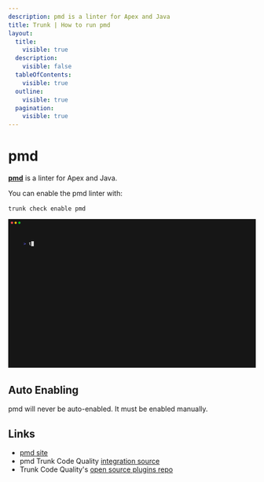 ```yaml
---
description: pmd is a linter for Apex and Java
title: Trunk | How to run pmd
layout:
  title:
    visible: true
  description:
    visible: false
  tableOfContents:
    visible: true
  outline:
    visible: true
  pagination:
    visible: true
---
```


# pmd

[**pmd**](https://pmd.github.io/) is a linter for Apex and Java.

You can enable the pmd linter with:

```shell
trunk check enable pmd
```
![pmd example output](/.gitbook/assets/pmd.gif)
## Auto Enabling

pmd will never be auto-enabled. It must be enabled manually.





## Links

- [pmd site](https://pmd.github.io/)
- pmd Trunk Code Quality [integration source](https://github.com/trunk-io/plugins/tree/main/linters/pmd)
- Trunk Code Quality's [open source plugins repo](https://github.com/trunk-io/plugins/tree/main)
